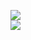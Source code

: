 [![](https://img.shields.io/badge/Made%20With-Github%20Spray-lightgrey.svg?style=for-the-badge&logo=github)](https://github.com/Annihil/github-spray#30099)  
[![](https://i.imgur.com/2DrTn0Z.gif)](https://github.com/Annihil/github-spray)